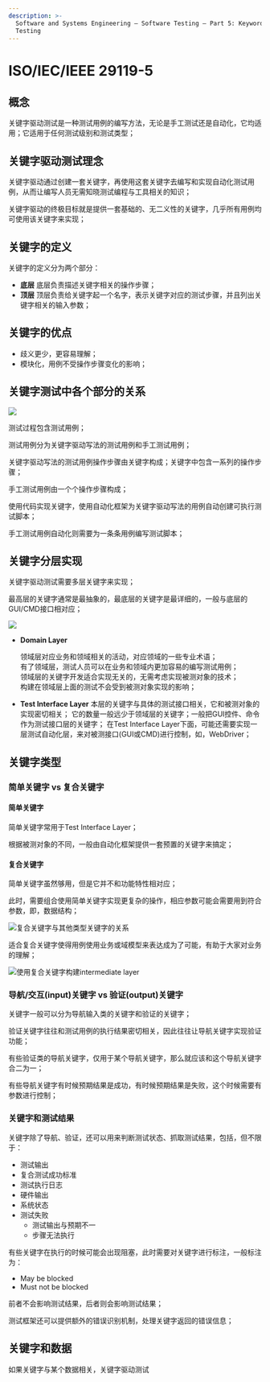 ```yaml
---
description: >-
  Software and Systems Engineering — Software Testing — Part 5: Keyword-Driven
  Testing
---
```


# ISO/IEC/IEEE 29119-5

## 概念

关键字驱动测试是一种测试用例的编写方法，无论是手工测试还是自动化，它均适用；它适用于任何测试级别和测试类型；

## 关键字驱动测试理念

关键字驱动通过创建一套关键字，再使用这套关键字去编写和实现自动化测试用例，从而让编写人员无需知晓测试编程与工具相关的知识；

关键字驱动的终极目标就是提供一套基础的、无二义性的关键字，几乎所有用例均可使用该关键字来实现；

## 关键字的定义

关键字的定义分为两个部分：

* **底层** 底层负责描述关键字相关的操作步骤；
* **顶层** 顶层负责给关键字起一个名字，表示关键字对应的测试步骤，并且列出关键字相关的输入参数；

## 关键字的优点

* 歧义更少，更容易理解；
* 模块化，用例不受操作步骤变化的影响；

## 关键字测试中各个部分的关系

![](../../../.gitbook/assets/image%20%28117%29.png)

测试过程包含测试用例；

测试用例分为关键字驱动写法的测试用例和手工测试用例；

关键字驱动写法的测试用例操作步骤由关键字构成；关键字中包含一系列的操作步骤；

手工测试用例由一个个操作步骤构成；

使用代码实现关键字，使用自动化框架为关键字驱动写法的用例自动创建可执行测试脚本；

手工测试用例自动化则需要为一条条用例编写测试脚本；

## 关键字分层实现

关键字驱动测试需要多层关键字来实现；

最高层的关键字通常是最抽象的，最底层的关键字是最详细的，一般与底层的GUI/CMD接口相对应；

![](../../../.gitbook/assets/image%20%28120%29.png)

* **Domain Layer**

  领域层对应业务和领域相关的活动，对应领域的一些专业术语；  
  有了领域层，测试人员可以在业务和领域内更加容易的编写测试用例；  
  领域层的关键字开发适合实现无关的，无需考虑实现被测对象的技术；  
  构建在领域层上面的测试不会受到被测对象实现的影响；

* **Test Interface Layer** 本层的关键字与具体的测试接口相关，它和被测对象的实现密切相关； 它的数量一般远少于领域层的关键字；一般把GUI控件、命令作为测试接口层的关键字； 在Test Interface Layer下面，可能还需要实现一层测试自动化层，来对被测接口\(GUI或CMD\)进行控制，如，WebDriver；

## 关键字类型

### 简单关键字 vs 复合关键字

#### 简单关键字

简单关键字常用于Test Interface Layer；

根据被测对象的不同，一般由自动化框架提供一套预置的关键字来搞定；

#### 复合关键字

简单关键字虽然够用，但是它并不和功能特性相对应；

此时，需要组合使用简单关键字实现更复杂的操作，相应参数可能会需要用到符合参数，即，数据结构；

![&#x590D;&#x5408;&#x5173;&#x952E;&#x5B57;&#x4E0E;&#x5176;&#x4ED6;&#x7C7B;&#x578B;&#x5173;&#x952E;&#x5B57;&#x7684;&#x5173;&#x7CFB;](../../../.gitbook/assets/image%20%28133%29.png)

适合复合关键字使得用例使用业务或域模型来表达成为了可能，有助于大家对业务的理解；

![&#x4F7F;&#x7528;&#x590D;&#x5408;&#x5173;&#x952E;&#x5B57;&#x6784;&#x5EFA;intermediate layer](../../../.gitbook/assets/image%20%28132%29.png)

### 导航/交互\(input\)关键字 vs 验证\(output\)关键字

关键字一般可以分为导航输入类的关键字和验证的关键字；

验证关键字往往和测试用例的执行结果密切相关，因此往往让导航关键字实现验证功能；

有些验证类的导航关键字，仅用于某个导航关键字，那么就应该和这个导航关键字合二为一；

有些导航关键字有时候预期结果是成功，有时候预期结果是失败，这个时候需要有参数进行控制；

### 关键字和测试结果

关键字除了导航、验证，还可以用来判断测试状态、抓取测试结果，包括，但不限于：

* 测试输出
* 复合测试成功标准
* 测试执行日志
* 硬件输出
* 系统状态
* 测试失败
  * 测试输出与预期不一
  * 步骤无法执行

有些关键字在执行的时候可能会出现阻塞，此时需要对关键字进行标注，一般标注为：

* May be blocked
* Must not be blocked

前者不会影响测试结果，后者则会影响测试结果；

测试框架还可以提供额外的错误识别机制，处理关键字返回的错误信息；

## 关键字和数据

如果关键字与某个数据相关，关键字驱动测试









